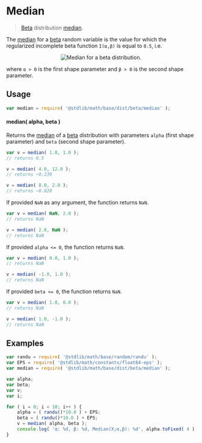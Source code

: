 # Median

> [Beta][beta-distribution] distribution [median][median].

<!-- Section to include introductory text. Make sure to keep an empty line after the intro `section` element and another before the `/section` close. -->

<section class="intro">

The [median][median] for a [beta][beta-distribution] random variable is the value for which 
the regularized incomplete beta function `I(α,β)` is equal to `0.5`, i.e.

<!-- <equation class="equation" label="eq:beta_median" align="center" raw="\operatorname{Median}\left[ X \right] = I_{\frac{1}{2}}^{[-1]}(\alpha,\beta)" alt="Median for a beta distribution."> -->

<div class="equation" align="center" data-raw-text="\operatorname{Median}\left[ X \right] = I_{\frac{1}{2}}^{[-1]}(\alpha,\beta)" data-equation="eq:beta_median">
    <img src="" alt="Median for a beta distribution.">
    <br>
</div>

<!-- </equation> -->

where `α > 0` is the first shape parameter and `β > 0` is the second shape parameter.

</section>

<!-- /.intro -->

<!-- Package usage documentation. -->

<section class="usage">

## Usage

```javascript
var median = require( '@stdlib/math/base/dist/beta/median' );
```

#### median( alpha, beta )

Returns the [median][median] of a [beta][beta-distribution] distribution with parameters `alpha` (first shape parameter) and `beta` (second shape parameter).

```javascript
var v = median( 1.0, 1.0 );
// returns 0.5

v = median( 4.0, 12.0 );
// returns ~0.239

v = median( 8.0, 2.0 );
// returns ~0.820
```

If provided `NaN` as any argument, the function returns `NaN`.

```javascript
var v = median( NaN, 2.0 );
// returns NaN

v = median( 2.0, NaN );
// returns NaN
```

If provided `alpha <= 0`, the function returns `NaN`.

```javascript
var v = median( 0.0, 1.0 );
// returns NaN

v = median( -1.0, 1.0 );
// returns NaN
```

If provided `beta <= 0`, the function returns `NaN`.

```javascript
var v = median( 1.0, 0.0 );
// returns NaN

v = median( 1.0, -1.0 );
// returns NaN
```

</section>

<!-- /.usage -->

<!-- Package usage notes. Make sure to keep an empty line after the `section` element and another before the `/section` close. -->

<section class="notes">

</section>

<!-- /.notes -->

<!-- Package usage examples. -->

<section class="examples">

## Examples

```javascript
var randu = require( '@stdlib/math/base/random/randu' );
var EPS = require( '@stdlib/math/constants/float64-eps' );
var median = require( '@stdlib/math/base/dist/beta/median' );

var alpha;
var beta;
var v;
var i;

for ( i = 0; i < 10; i++ ) {
    alpha = ( randu()*10.0 ) + EPS;
    beta = ( randu()*10.0 ) + EPS;
    v = median( alpha, beta );
    console.log( 'α: %d, β: %d, Median(X;α,β): %d', alpha.toFixed( 4 ), beta.toFixed( 4 ), v.toFixed( 4 ) );
}
```

</section>

<!-- /.examples -->

<!-- Section to include cited references. If references are included, add a horizontal rule *before* the section. Make sure to keep an empty line after the `section` element and another before the `/section` close. -->

<section class="references">

</section>

<!-- /.references -->

<!-- Section for all links. Make sure to keep an empty line after the `section` element and another before the `/section` close. -->

<section class="links">

[beta-distribution]: https://en.wikipedia.org/wiki/Beta_distribution

[median]: https://en.wikipedia.org/wiki/Median

</section>

<!-- /.links -->
